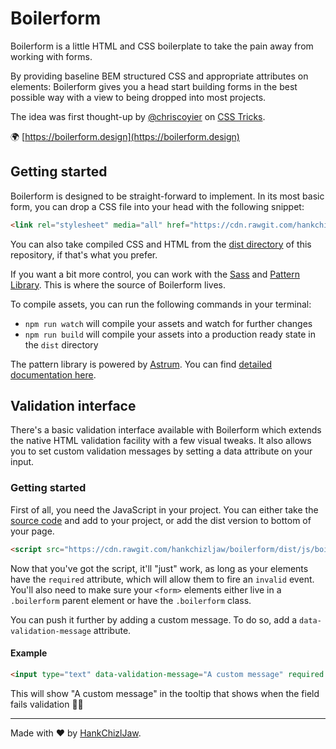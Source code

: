 # Boilerform

Boilerform is a little HTML and CSS boilerplate to take the pain away from working with forms.

By providing baseline BEM structured CSS and appropriate attributes on elements: Boilerform gives you a head start building forms in the best possible way with a view to being dropped into most projects. 

The idea was first thought-up by [@chriscoyier](https://twitter.com/chriscoyier) on [CSS Tricks](https://css-tricks.com/boilerform).

🌍 [https://boilerform.design](https://boilerform.design)


## Getting started
Boilerform is designed to be straight-forward to implement. In its most basic form, you can drop a CSS file into your head with the following snippet:

```html
<link rel="stylesheet" media="all" href="https://cdn.rawgit.com/hankchizljaw/boilerform/dist/css/boilerform.min.css" />
```

You can also take compiled CSS and HTML from the [dist directory](https://github.com/hankchizljaw/boilerform/tree/master/dist/) of this repository, if that's what you prefer.

If you want a bit more control, you can work with the [Sass](https://github.com/hankchizljaw/boilerform/tree/master/assets/scss) and [Pattern Library](https://github.com/hankchizljaw/boilerform/tree/master/pattern-library). This is where the source of Boilerform lives.

To compile assets, you can run the following commands in your terminal:

- `npm run watch` will compile your assets and watch for further changes
- `npm run build` will compile your assets into a production ready state in the `dist` directory

The pattern library is powered by [Astrum](http://astrum.nodividestudio.com/). You can find [detailed documentation here](https://github.com/NoDivide/Astrum).

## Validation interface

There's a basic validation interface available with Boilerform which extends the native HTML validation facility with a few visual tweaks. It also allows you to set custom validation messages by setting a data attribute on your input.

### Getting started 

First of all, you need the JavaScript in your project. You can either take the [source code](https://github.com/hankchizljaw/boilerform/blob/master/assets/js/modules/validation.js) and add to your project, or add the dist version to bottom of your page.

```html
<script src="https://cdn.rawgit.com/hankchizljaw/boilerform/dist/js/boilerform.min.js" async defer></script>
```

Now that you've got the script, it'll "just" work, as long as your elements have the `required` attribute, which will allow them to fire an `invalid` event. You'll also need to make sure your `<form>` elements either live in a `.boilerform` parent element or have the `.boilerform` class.

You can push it further by adding a custom message. To do so, add a `data-validation-message` attribute.

#### Example

```html
<input type="text" data-validation-message="A custom message" required />
```

This will show "A custom message" in the tooltip that shows when the field fails validation 👍🏼

---

Made with ❤️ by [HankChizlJaw](https://twitter.com/hankchizljaw).